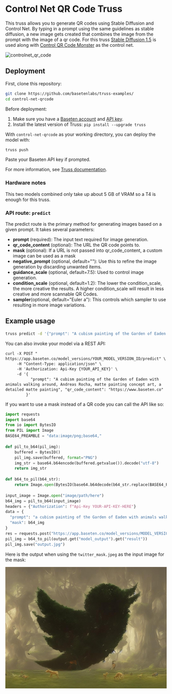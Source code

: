 # Control Net QR Code Truss

This truss allows you to generate QR codes using Stable Diffusion and Control Net. By typing in a prompt using the same guidelines as stable diffusion, a new image gets created that combines the image from the prompt with the image of a qr code. For this truss [Stable Diffusion 1.5](https://huggingface.co/runwayml/stable-diffusion-v1-5) is used along with [Control QR Code Monster](https://huggingface.co/monster-labs/control_v1p_sd15_qrcode_monster) as the control net.

![controlnet_qr_code](controlnet_qr_code_results.gif)

## Deployment

First, clone this repository:

```sh
git clone https://github.com/basetenlabs/truss-examples/
cd control-net-qrcode
```

Before deployment:

1. Make sure you have a [Baseten account](https://app.baseten.co/signup) and [API key](https://app.baseten.co/settings/account/api_keys).
2. Install the latest version of Truss: `pip install --upgrade truss`

With `control-net-qrcode` as your working directory, you can deploy the model with:

```sh
truss push
```

Paste your Baseten API key if prompted.

For more information, see [Truss documentation](https://truss.baseten.co).

### Hardware notes

This two models combined only take up about 5 GB of VRAM so a T4 is enough for this truss.

### API route: `predict`

The predict route is the primary method for generating images based on a given prompt. It takes several parameters:

- __prompt__ (required): The input text required for image generation.
- __qr_code_content__ (optional): The URL the QR code points to.
- __mask__ (optional): If a URL is not passed into qr_code_content, a custom image can be used as a mask
- __negative_prompt__ (optional, default=""): Use this to refine the image generation by discarding unwanted items.
- __guidance_scale__ (optional, default=7.5): Used to control image generation.
- __condition_scale__ (optional, default=1.2): The lower the condition_scale, the more creative the results. A higher condition_scale will result in less creative and more scannable QR Codes.
- __sampler__(optional, default="Euler a"): This controls which sampler to use resulting in more image variations.

## Example usage

```sh
truss predict -d '{"prompt": "A cubism painting of the Garden of Eaden with animals walking around, Andreas Rocha, matte painting concept art, a detailed matte painting", "qr_code_content": "https://www.baseten.co"}'
```

You can also invoke your model via a REST API:

```
curl -X POST " https://app.baseten.co/model_versions/YOUR_MODEL_VERSION_ID/predict" \
     -H "Content-Type: application/json" \
     -H 'Authorization: Api-Key {YOUR_API_KEY}' \
     -d '{
           "prompt": "A cubism painting of the Garden of Eaden with animals walking around, Andreas Rocha, matte painting concept art, a detailed matte painting", "qr_code_content": "https://www.baseten.co"
         }'
```

If you want to use a mask instead of a QR code you can call the API like so:
``` python
import requests
import base64
from io import BytesIO
from PIL import Image
BASE64_PREAMBLE = "data:image/png;base64,"

def pil_to_b64(pil_img):
    buffered = BytesIO()
    pil_img.save(buffered, format="PNG")
    img_str = base64.b64encode(buffered.getvalue()).decode("utf-8")
    return img_str

def b64_to_pil(b64_str):
    return Image.open(BytesIO(base64.b64decode(b64_str.replace(BASE64_PREAMBLE, ""))))

input_image = Image.open("image/path/here")
b64_img = pil_to_b64(input_image)
headers = {"Authorization": f"Api-Key YOUR-API-KEY-HERE"}
data = {
  "prompt": "a cubism painting of the Garden of Eaden with animals walking around, Andreas Rocha, matte painting  concept art, a detailed matte painting",
  "mask": b64_img
}
res = requests.post("https://app.baseten.co/model_versions/MODEL_VERSION/predict", headers=headers, json=data)
pil_img = b64_to_pil(output.get("model_output").get("result"))
pil_img.save("output.jpg")
```

Here is the output when using the `twitter_mask.jpeg` as the input image for the mask:

![twitter_output](twitter_output.jpg)

